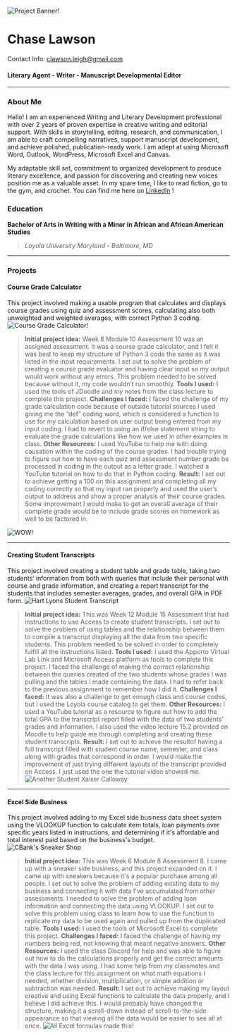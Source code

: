 ![Project Banner!](project_images/Banner.png)
# Chase Lawson
Contact Info: clawson.leigh@gmail.com
#### Literary Agent - Writer - Manuscript Developmental Editor

***

### About Me 
Hello! I am an experienced Writing and Literary Development professional with
over 2 years of proven expertise in creative writing and editorial support.
With skills in storytelling, editing, research, and communication, I am able to craft
compelling narratives, support manuscript development, and achieve polished,
publication-ready work. I am adept at using Microsoft Word, Outlook, WordPress,
Microsoft Excel and Canvas.

My adaptable skill set, commitment to organized development to produce literary
excellence, and passion for discovering and creating new voices position me as a
valuable asset. In my spare time, I like to read fiction, go to the gym, and crochet.
You can find me here on [LinkedIn](www.linkedin.com/in/cleighlawson) !

### Education 
**Bachelor of Arts in Writing with a Minor in African and African American Studies**
> *Loyola University Maryland - Baltimore, MD*

***

### Projects

#### Course Grade Calculator
This project involved making a usable program that calculates and displays course
grades using quiz and assessment scores, calculating also both unweighted and
weighted averages, with correct Python 3 coding.
![Course Grade Calculator!](/project_images/Project_1_Screenshot.png "Project 1 - Course Grade Calculator")
 > **Initial project idea:**
    Week 8 Module 10 Assessment 10 was an assigned assessment. It was a course
grade calculator, and I felt it was best to keep my structure of Python 3 code the
same as it was listed in the input requirements. I set out to solve the problem of
creating a course grade evaluator and having clear input so my output would work
without any errors. This problem needed to be solved because without it, my code
wouldn’t run smoothly. 
> **Tools I used:** 
I used the tools of JDoodle and my notes from the class
lecture to complete this project.
> **Challenges I faced:**
I faced the challenge of my grade calculation code
because of outside tutorial sources I used giving me the “def” coding word, which
is considered a function to use for my calculation based on user output being
entered from my input coding. I had to revert to using an if/else statement string to
evaluate the grade calculations like how we used in other examples in class. 
> **Other Resources:** 
I used YouTube to help me with doing causation within the coding of the course grades. I had trouble trying to figure out how to have each quiz and assessment number
grade be processed in coding in the output as a letter grade. I watched a YouTube
tutorial on how to do that in Python coding. 
> **Result:**
I set out to achieve getting a 100 on
this assignment and completing all my coding correctly so that my input ran
properly and used the user’s output to address and show a proper analysis of their
course grades. Some improvement I would make to get an overall average of their
complete grade would be to include grade scores on homework as well to be
factored in.

![WOW!](/project_images/Project_1.2_Screenshot.png "Project 1 - Course Grade Calculator")

***

#### Creating Student Transcripts
This project involved creating a student table and grade table, taking two students’ information from both with queries that include
their personal with course and grade information, and creating a report transcript
for the students that includes semester averages, grades, and overall GPA in PDF
form.
 ![Hart Lyons Student Transcript](/project_images/Project_2_Screenshot.png "Project 2 - Using Microsoft Access")
> **Initial project idea:**
This was Week 12 Module 15 Assessment that had instructions to use Access to
create student transcripts. I set out to solve the problem of using tables and the
relationship between them to compile a transcript displaying all the data from two
specific students. This problem needed to be solved in order to completely fulfill
all the instructions listed.
> **Tools I used:** 
I used the Apporto Virtual Lab Link and Microsoft Access
platform as tools to complete this project. I faced the challenge of making the
correct relationship between the queries created of the two students whose
grades I was pulling and the tables I made containing the data. I had to refer back
to the previous assignment to remember how I did it. 
> **Challenges I faced:**
It was also a challenge to get enough class and course codes, but I used the Loyola course catalog to get them. 
> **Other Resources:** 
I used a YouTube tutorial as a resource to figure out how to add the total GPA to the transcript report filled with the data of two students’ grades and information. I
also used the video lecture 15.2 provided on Moodle to help guide me through
completing and creating these student transcripts. 
> **Result:**
I set out to achieve the resultof having a full transcript filled with student course name, semester, and class along with grades that correspond in order. I would make the improvement of just trying different layouts of the transcript provided on Access. I just used the one the tutorial video showed me.
 ![Another Student Xaixer Calloway ](/project_images/Project_2.0_Screenshot.png "Project 2 - Using Microsoft Access")

***

#### Excel Side Business
This project involved adding to my Excel side business data sheet system using the VLOOKUP function to calculate item totals, loan payments over specific years listed in instructions, and determining if it's affordable and total interest paid based on the business's budget.
 ![CBank's Sneaker Shop](/project_images/Project_3_Screenshot.png "Project 3 - Excel Side Business")
> **Initial project idea:**
This was Week 6 Module 8 Assessment 8. I came up with a sneaker side business,
and this project expanded on it. I came up with sneakers because it's a popular purchase among all people. I set out to solve the problem of adding existing data to my business and connecting it with data I've accumulated from other assessments. I needed to solve the problem of adding loan information and connecting the data using VLOOKUP. I set out to solve this problem using class to learn how to use the function to replicate my data to be used again and pulled up
from the duplicated table. 
> **Tools I used:** 
I used the tools of Microsoft Excel to complete this project. 
> **Challenges I faced:**
I faced the challenge of having my numbers being red, not knowing that meant negative answers. 
> **Other Resources:** 
I used the class Discord for help and was able to figure out how to do the calculations
properly and get the correct amounts with the data I was using. I had some help
from my classmates and the class lecture for this assignment on what math equations I needed, whether division, multiplication, or simple addition or subtraction was needed. 
> **Result:**
I set out to achieve making my layout creative and using Excel functions to calculate the data properly, and I believe I did achieve this. I would probably have changed the structure, making it a scroll-down instead of scroll-to-the-side appearance so that viewing all the data would be easier to see all at once. 
 ![All Excel formulas made this!](/project_images/Project_3.0_Screenshot.png "Project 3 - Excel Side Business")

